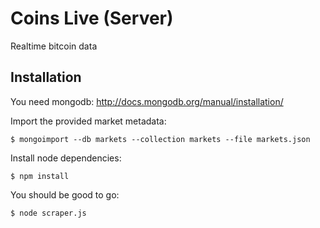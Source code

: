 Coins Live (Server)
=================

Realtime bitcoin data



## Installation

You need mongodb: http://docs.mongodb.org/manual/installation/

Import the provided market metadata:

    $ mongoimport --db markets --collection markets --file markets.json 

Install node dependencies:

    $ npm install
    
You should be good to go:

    $ node scraper.js
